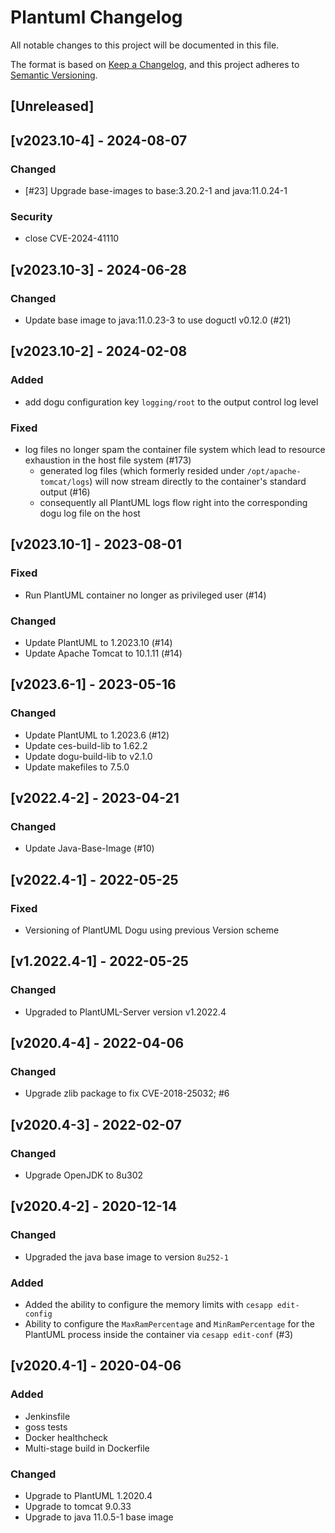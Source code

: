 # Plantuml Changelog
All notable changes to this project will be documented in this file.

The format is based on [Keep a Changelog](https://keepachangelog.com/en/1.0.0/),
and this project adheres to [Semantic Versioning](https://semver.org/spec/v2.0.0.html).

## [Unreleased]

## [v2023.10-4] - 2024-08-07
### Changed
- [#23] Upgrade base-images to base:3.20.2-1 and java:11.0.24-1 

### Security
- close CVE-2024-41110

## [v2023.10-3] - 2024-06-28
### Changed
- Update base image to java:11.0.23-3 to use doguctl v0.12.0 (#21)

## [v2023.10-2] - 2024-02-08
### Added
- add dogu configuration key `logging/root` to the output control log level 

### Fixed
- log files no longer spam the container file system which lead to resource exhaustion in the host file system (#173)
  - generated log files (which formerly resided under `/opt/apache-tomcat/logs`) will now stream directly to the container's standard output (#16)
  - consequently all PlantUML logs flow right into the corresponding dogu log file on the host

## [v2023.10-1] - 2023-08-01
### Fixed
- Run PlantUML container no longer as privileged user (#14)

### Changed
- Update PlantUML to 1.2023.10 (#14)
- Update Apache Tomcat to 10.1.11 (#14)

## [v2023.6-1] - 2023-05-16
### Changed
- Update PlantUML to 1.2023.6 (#12)
- Update ces-build-lib to 1.62.2
- Update dogu-build-lib to v2.1.0
- Update makefiles to 7.5.0

## [v2022.4-2] - 2023-04-21
### Changed
- Update Java-Base-Image (#10)

## [v2022.4-1] - 2022-05-25
### Fixed
- Versioning of PlantUML Dogu using previous Version scheme

## [v1.2022.4-1] - 2022-05-25
### Changed
- Upgraded to PlantUML-Server version v1.2022.4

## [v2020.4-4] - 2022-04-06
### Changed
- Upgrade zlib package to fix CVE-2018-25032; #6

## [v2020.4-3] - 2022-02-07
### Changed
- Upgrade OpenJDK to 8u302

## [v2020.4-2] - 2020-12-14
### Changed
- Upgraded the java base image to version `8u252-1`

### Added
- Added the ability to configure the memory limits with `cesapp edit-config`
- Ability to configure the `MaxRamPercentage` and `MinRamPercentage` for the PlantUML process inside the container via `cesapp edit-conf` (#3)

## [v2020.4-1] - 2020-04-06
### Added
- Jenkinsfile
- goss tests
- Docker healthcheck
- Multi-stage build in Dockerfile

### Changed
- Upgrade to PlantUML 1.2020.4
- Upgrade to tomcat 9.0.33
- Upgrade to java 11.0.5-1 base image
